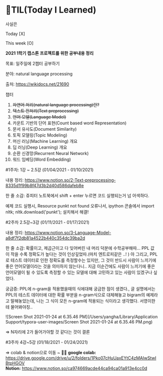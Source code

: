 # 📝TIL(Today I Learned) 
사실은

Today [X]

This week [O]



**2021 1학기 캡스톤 프로젝트를 위한 공부내용 정리**

목표: 일주일에 2챕터 공부하기

분야: natural language processing



출처: https://wikidocs.net/21690



챕터

1. ~~자연어 처리(natural language processing)란?~~
2. ~~텍스트 전처리(Text preprocessing)~~
3. ~~언어 모델(Language Model)~~
4. 카운트 기반의 단어 표현(Count based word Representation)
5. 문서 유사도(Document Similarity)
6. 토픽 모델링(Topic Modeling)
7. 머신 러닝(Machine Learning) 개요
8. 딥 러닝(Deep Learning) 개요
9. 순환 신경망(Recurrent Neural Network)
10. 워드 임베딩(Word Embedding)



#1주차: 1강 ~ 2.5강 (01/04/2021 - 01/10/2021)

내용 정리: https://www.notion.so/2-Text-preprocessing-8335d1f99b8f47d3b2d40d586dafeb8e

한 줄 소감: 쥬피터 노트북에서 shift + enter 누르면 코드 실행되는거 넘 어색하다.

예제 코드 실행시, Resource punkt not found 오류나서, ipython 콘솔에서 import nltk; nltk.download('punkt'); 설치해서 해결!


#2주차 2.5강~3강 (01/11/2021 - 01/17/2021)

내용 정리: https://www.notion.so/3-Language-Model-a8df7f2db81a4522b440c354dc39ba2d

한 줄 소감: 확률이고, 제곱근이고 다 잊어버린 내 머리 덕분에 수학공부해따...  PPL 값이 작을 수록 정확도가 높다는 것이 인상깊었따.(마치 엔트로피같은 ..! ) 아 그리고, PPL로 테스트 데이터로 인한 정확도를 측정할수는 있지만, 그 것이 반드시 사람이 느끼기에 좋은 언어모델이라는 것을 의미하지 않는다니.. 지금 이순간에도 사람이 느끼기에 좋은 언어모델이 될 수 있도록 측정할 수 있는 모델에 대해 고민하고 있는 사람이 있겠구나 싶었다. 

궁금증: PPL에 n-gram을 적용했을때의 식에대해 궁금한 점이 생겼다., 글 설명에서는 PPL의 테스트 데이터에 대한 확률 부분을 n-gram식으로 대체해놓고 bigram의 예제라고 말해놓았는데, 나는 그 식이 모든 n-gram에 적용되는 식이라고 생각했다. 서영이한테 물어봐야징..

![Screen Shot 2021-01-24 at 6.35.46 PM](/Users/yangha/Library/Application Support/typora-user-images/Screen Shot 2021-01-24 at 6.35.46 PM.png)

=> N자리에 2가 들어가야할 것 같다는 것이 결론

#3주차 4강~5강 (01/18/2021 - 01/24/2021)


=> colab & notion으로 이동 ~ 🏃‍♀️
**google colab:** https://drive.google.com/drive/u/2/folders/1Pko07cHuUaxEYtC4zMAIwStwIBtpHGOV <br/>
**Notion:** https://www.notion.so/ca974669acde44ca94ca01a913e4cc0d <br/>
